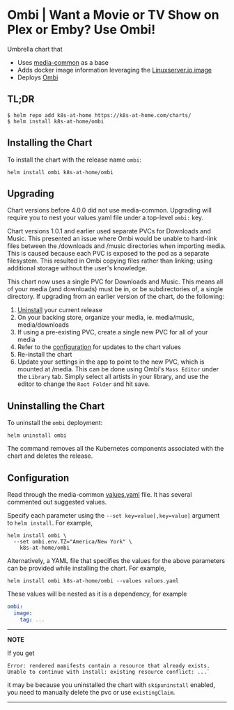 # Ombi | Want a Movie or TV Show on Plex or Emby? Use Ombi!
Umbrella chart that
* Uses [media-common](https://github.com/k8s-at-home/charts/tree/master/charts/media-common) as a base
* Adds docker image information leveraging the [Linuxserver.io image](https://hub.docker.com/r/linuxserver/ombi/)
* Deploys [Ombi](https://github.com/tidusjar/Ombi)

## TL;DR
```console
$ helm repo add k8s-at-home https://k8s-at-home.com/charts/
$ helm install k8s-at-home/ombi
```

## Installing the Chart
To install the chart with the release name `ombi`:
```console
helm install ombi k8s-at-home/ombi
```

## Upgrading
Chart versions before 4.0.0 did not use media-common. Upgrading will require you to nest your values.yaml file under
a top-level `ombi:` key.

Chart versions 1.0.1 and earlier used separate PVCs for Downloads and Music. This presented an issue where Ombi would be unable to hard-link files between the /downloads and /music directories when importing media. This is caused because each PVC is exposed to the pod as a separate filesystem. This resulted in Ombi copying files rather than linking; using additional storage without the user's knowledge.

This chart now uses a single PVC for Downloads and Music. This means all of your media (and downloads) must be in, or be subdirectories of, a single directory. If upgrading from an earlier version of the chart, do the following:

1. [Uninstall](#uninstalling-the-chart) your current release
2. On your backing store, organize your media, ie. media/music, media/downloads
3. If using a pre-existing PVC, create a single new PVC for all of your media
4. Refer to the [configuration](#configuration) for updates to the chart values
5. Re-install the chart
6. Update your settings in the app to point to the new PVC, which is mounted at /media. This can be done using Ombi's `Mass Editor` under the `Library` tab. Simply select all artists in your library, and use the editor to change the `Root Folder` and hit save.

## Uninstalling the Chart
To uninstall the `ombi` deployment:
```console
helm uninstall ombi
```
The command removes all the Kubernetes components associated with the chart and deletes the release.

## Configuration
Read through the media-common [values.yaml](https://github.com/k8s-at-home/charts/blob/master/charts/media-common/values.yaml) file. It has several commented out suggested values.

Specify each parameter using the `--set key=value[,key=value]` argument to `helm install`. For example,
```console
helm install ombi \
  --set ombi.env.TZ="America/New York" \
    k8s-at-home/ombi
```
Alternatively, a YAML file that specifies the values for the above parameters can be provided while installing the chart. For example,
```console
helm install ombi k8s-at-home/ombi --values values.yaml 
```

These values will be nested as it is a dependency, for example
```yaml
ombi:
  image:
    tag: ...
```

---
**NOTE**

If you get
```console
Error: rendered manifests contain a resource that already exists. Unable to continue with install: existing resource conflict: ...`
```
it may be because you uninstalled the chart with `skipuninstall` enabled, you need to manually delete the pvc or use `existingClaim`.

---
